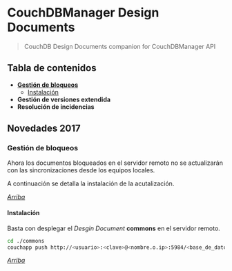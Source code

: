 CouchDBManager Design Documents
===============================
> CouchDB Design Documents companion for CouchDBManager API

## Tabla de contenidos
- **[Gestión de bloqueos](#gestión-de-bloqueos)**
    - [Instalación](#instalación)
- **Gestión de versiones extendida**
- **Resolución de incidencias**

## Novedades 2017

### Gestión de bloqueos

Ahora los documentos bloqueados en el servidor remoto no se actualizarán con las sincronizaciones desde los equipos locales.

A continuación se detalla la instalación de la acutalización.

_[Arriba](#tabla-de-contenidos)_

#### Instalación

Basta con desplegar el *Desgin Document* **commons** en el servidor remoto.

```bash
cd ./commons
couchapp push http://<usuario>:<clave>@<nombre.o.ip>:5984/<base_de_datos>
```

_[Arriba](#tabla-de-contenidos)_
